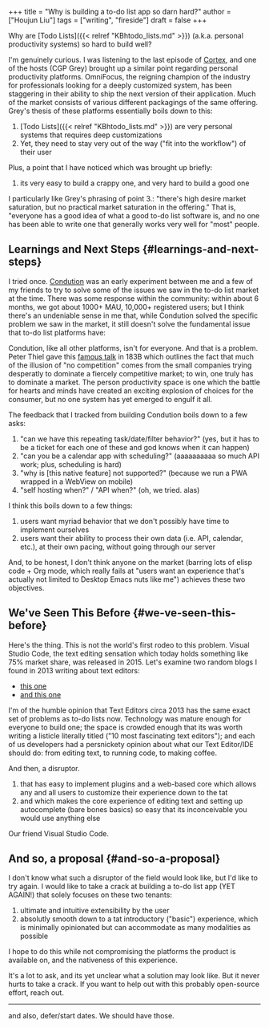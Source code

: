 +++
title = "Why is building a to-do list app so darn hard?"
author = ["Houjun Liu"]
tags = ["writing", "fireside"]
draft = false
+++

Why are [Todo Lists]({{< relref "KBhtodo_lists.md" >}}) (a.k.a. personal productivity systems) so hard to build well?

I'm genuinely curious. I was listening to the last episode of [Cortex](https://www.relay.fm/cortex/), and one of the hosts (CGP Grey) brought up a similar point regarding personal productivity platforms. OmniFocus, the reigning champion of the industry for professionals looking for a deeply customized system, has been staggering in their ability to ship the next version of their application. Much of the market consists of various different packagings of the same offering. Grey's thesis of these platforms essentially boils down to this:

1.  [Todo Lists]({{< relref "KBhtodo_lists.md" >}}) are very personal systems that requires deep customizations
2.  Yet, they need to stay very out of the way ("fit into the workflow") of their user

Plus, a point that I have noticed which was brought up briefly:

1.  its very easy to build a crappy one, and very hard to build a good one

I particularly like Grey's phrasing of point 3.: "there's high desire market saturation, but no practical market saturation in the offering." That is, "everyone has a good idea of what a good to-do list software is, and no one has been able to write one that generally works very well for "most" people.


## Learnings and Next Steps {#learnings-and-next-steps}

I tried once. [Condution](https://www.condution.com/) was an early experiment between me and a few of my friends to try to solve some of the issues we saw in the to-do list market at the time. There was some response within the community: within about 6 months, we got about 1000+ MAU, 10,000+ registered users; but I think there's an undeniable sense in me that, while Condution solved the specific problem we saw in the market, it still doesn't solve the fundamental issue that to-do list platforms have:

Condution, like all other platforms, isn't for everyone. And that is a problem. Peter Thiel gave this [famous talk](https://www.youtube.com/watch?v=3Fx5Q8xGU8k) in 183B which outlines the fact that much of the illusion of "no competition" comes from the small companies trying desperatly to dominate a fiercely competitive market; to win, one truly has to dominate a market. The person productivity space is one which the battle for hearts and minds have created an exciting explosion of choices for the consumer, but no one system has yet emerged to engulf it all.

The feedback that I tracked from building Condution boils down to a few asks:

1.  "can we have this repeating task/date/filter behavior?" (yes, but it has to be a ticket for each one of these and god knows when it can happen)
2.  "can you be a calendar app with scheduling?" (aaaaaaaaaa so much API work; plus, scheduling is hard)
3.  "why is [this native feature] not supported?" (because we run a PWA wrapped in a WebView on mobile)
4.  "self hosting when?" / "API when?" (oh, we tried. alas)

I think this boils down to a few things:

1.  users want myriad behavior that we don't possibly have time to implement ourselves
2.  users want their ability to process their own data (i.e. API, calendar, etc.), at their own pacing, without going through our server

And, to be honest, I don't think anyone on the market (barring lots of elisp code + Org mode, which really fails at "users want an experience that's actually not limited to Desktop Emacs nuts like me") achieves these two objectives.


## We've Seen This Before {#we-ve-seen-this-before}

Here's the thing. This is not the world's first rodeo to this problem. Visual Studio Code, the text editing sensation which today holds something like 75% market share, was released in 2015. Let's examine two random blogs I found in 2013 writing about text editors:

-   [this one](https://web.archive.org/web/20230509053757/https://www.theregister.com/2013/03/11/verity_stob_text_editor/)
-   [and this one](https://web.archive.org/web/20230608151954/https://www.bloggersentral.com/2013/09/awesome-text-editors-for-web-developers.html)

I'm of the humble opinion that Text Editors circa 2013 has the same exact set of problems as to-do lists now. Technology was mature enough for everyone to build one; the space is crowded enough that its was worth writing a listicle literally titled ("10 most fascinating text editors"); and each of us developers had a persnickety opinion about what our Text Editor/IDE should do: from editing text, to running code, to making coffee.

And then, a disruptor.

1.  that has easy to implement plugins and a web-based core which allows any and all users to customize their experience down to the tat
2.  and which makes the core experience of editing text and setting up autocomplete (bare bones basics) so easy that its inconceivable you would use anything else

Our friend Visual Studio Code.


## And so, a proposal {#and-so-a-proposal}

I don't know what such a disruptor of the field would look like, but I'd like to try again. I would like to take a crack at building a to-do list app (YET AGAIN!) that solely focuses on these two tenants:

1.  ultimate and intuitive extensibility by the user
2.  absolutly smooth down to a tat introductory ("basic") experience, which is minimally opinionated but can accommodate as many modalities as possible

I hope to do this while not compromising the platforms the product is available on, and the nativeness of this experience.

It's a lot to ask, and its yet unclear what a solution may look like. But it never hurts to take a crack. If you want to help out with this probably open-source effort, reach out.

---

and also, defer/start dates. We should have those.
